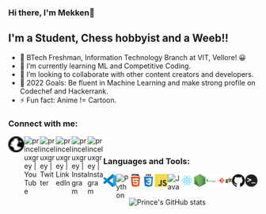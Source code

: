 ### Hi there, I'm Mekken👋

## I'm a Student, Chess hobbyist and a Weeb!!

- 🔭 BTech Freshman, Information Technology Branch at VIT, Vellore! 😀
- 🌱 I’m currently learning ML and Competitive Coding. 
- 👯 I’m looking to collaborate with other content creators and developers.
- 🥅 2022 Goals: Be fluent in Machine Learning and make strong profile on Codechef and Hackerrank. 
- ⚡ Fun fact: Anime != Cartoon.

### Connect with me:

[<img align="left" alt="princeluxgrey site" width="32px" src="https://raw.githubusercontent.com/iconic/open-iconic/master/svg/globe.svg" />][website]
[<img align="left" alt="princeluxgrey | YouTube" width="32px" src="https://cdn.jsdelivr.net/npm/simple-icons@v3/icons/youtube.svg" />][youtube]
[<img align="left" alt="princeluxgrey | Twitter" width="32px" src="https://cdn.jsdelivr.net/npm/simple-icons@v3/icons/twitter.svg" />][twitter]
[<img align="left" alt="princeluxgrey | LinkedIn" width="32px" src="https://cdn.jsdelivr.net/npm/simple-icons@v3/icons/linkedin.svg" />][linkedin]
[<img align="left" alt="princeluxgrey | Instagram" width="32px" src="https://cdn.jsdelivr.net/npm/simple-icons@v3/icons/instagram.svg" />][instagram]
[<img align="left" alt="princeluxgrey | Instagram" width="32px" src="https://cdn.jsdelivr.net/npm/simple-icons@v3/icons/twitch.svg" />][twitch]
<br />

### Languages and Tools:

<img align="left" alt="Visual Studio Code" width="26px" src="https://raw.githubusercontent.com/github/explore/80688e429a7d4ef2fca1e82350fe8e3517d3494d/topics/visual-studio-code/visual-studio-code.png" />
<img align="left" alt="Python" width="26px" src="https://img.icons8.com/color/48/000000/python--v1.png"/>
<img align="left" alt="HTML5" width="26px" src="https://raw.githubusercontent.com/github/explore/80688e429a7d4ef2fca1e82350fe8e3517d3494d/topics/html/html.png" />
<img align="left" alt="CSS3" width="26px" src="https://raw.githubusercontent.com/github/explore/80688e429a7d4ef2fca1e82350fe8e3517d3494d/topics/css/css.png" />
<!--[<img align="left" alt="Sass" width="26px" src="https://raw.githubusercontent.com/github/explore/80688e429a7d4ef2fca1e82350fe8e3517d3494d/topics/sass/sass.png" />][cssplaylist]-->
<img align="left" alt="JavaScript" width="26px" src="https://raw.githubusercontent.com/github/explore/80688e429a7d4ef2fca1e82350fe8e3517d3494d/topics/javascript/javascript.png" />
<img align="left" alt="Java" width="26px" src="https://img.icons8.com/color/48/000000/java-coffee-cup-logo--v1.png"/>
<img align="left" alt="React" width="26px" src="https://raw.githubusercontent.com/github/explore/80688e429a7d4ef2fca1e82350fe8e3517d3494d/topics/react/react.png" />
<!--[<img align="left" alt="Gatsby" width="26px" src="https://raw.githubusercontent.com/github/explore/e94815998e4e0713912fed477a1f346ec04c3da2/topics/gatsby/gatsby.png" />][webdevplaylist]
[<img align="left" alt="GraphQL" width="26px" src="https://raw.githubusercontent.com/github/explore/80688e429a7d4ef2fca1e82350fe8e3517d3494d/topics/graphql/graphql.png" />][webdevplaylist]-->
<img align="left" alt="Node.js" width="26px" src="https://raw.githubusercontent.com/github/explore/80688e429a7d4ef2fca1e82350fe8e3517d3494d/topics/nodejs/nodejs.png"/>
<!--[<img align="left" alt="Deno" width="26px" src="https://raw.githubusercontent.com/github/explore/361e2821e2dea67711cde99c9c40ed357061cf27/topics/deno/deno.png" />][webdevplaylist]
[<img align="left" alt="SQL" width="26px" src="https://raw.githubusercontent.com/github/explore/80688e429a7d4ef2fca1e82350fe8e3517d3494d/topics/sql/sql.png" />][webdevplaylist]
[<img align="left" alt="MySQL" width="26px" src="https://raw.githubusercontent.com/github/explore/80688e429a7d4ef2fca1e82350fe8e3517d3494d/topics/mysql/mysql.png" />][webdevplaylist]-->
<img align="left" alt="MongoDB" width="26px" src="https://raw.githubusercontent.com/github/explore/80688e429a7d4ef2fca1e82350fe8e3517d3494d/topics/mongodb/mongodb.png" />
<img align="left" alt="Git" width="26px" src="https://raw.githubusercontent.com/github/explore/80688e429a7d4ef2fca1e82350fe8e3517d3494d/topics/git/git.png" />
<img align="left" alt="GitHub" width="26px" src="https://raw.githubusercontent.com/github/explore/78df643247d429f6cc873026c0622819ad797942/topics/github/github.png" />
<img align="left" alt="Terminal" width="26px" src="https://raw.githubusercontent.com/github/explore/80688e429a7d4ef2fca1e82350fe8e3517d3494d/topics/terminal/terminal.png" />

<br />
<br />

![Prince's GitHub stats](https://github-readme-stats.vercel.app/api?username=mekken2&show_icons=true&theme=radical)

[website]: https://mekken2.github.io/
[twitch]: https://www.twitch.tv/princeluxgrey
[twitter]: https://twitter.com/princeluxgrey
[youtube]: https://www.youtube.com/channel/UCk7J8aR5LY0NhoTLiMOr03A
[instagram]: https://www.instagram.com/princeluxgrey/
[linkedin]: https://www.linkedin.com/in/princeluxgrey/
